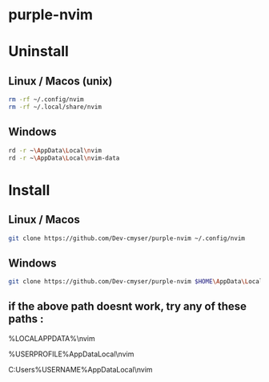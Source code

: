 # purple-nvim

# Uninstall

## Linux / Macos (unix)

```bash
rm -rf ~/.config/nvim
rm -rf ~/.local/share/nvim
```

## Windows

```bash
rd -r ~\AppData\Local\nvim
rd -r ~\AppData\Local\nvim-data
```

# Install

## Linux / Macos

```bash
git clone https://github.com/Dev-cmyser/purple-nvim ~/.config/nvim
```

## Windows

```bash
git clone https://github.com/Dev-cmyser/purple-nvim $HOME\AppData\Local\nvim
```

## if the above path doesnt work, try any of these paths :

%LOCALAPPDATA%\nvim

%USERPROFILE%AppDataLocal\nvim

C:Users%USERNAME%AppDataLocal\nvim
